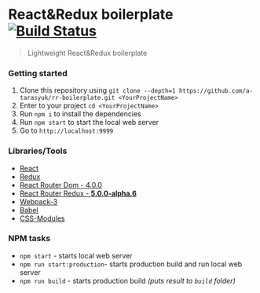# React&Redux boilerplate [![Build Status](https://travis-ci.org/a-tarasyuk/rr-boilerplate.svg?branch=master)](https://travis-ci.org/a-tarasyuk/rr-boilerplate)
> Lightweight React&Redux boilerplate

### Getting started
1. Clone this repository using `git clone --depth=1 https://github.com/a-tarasyuk/rr-boilerplate.git <YourProjectName>`
2. Enter to your project `cd <YourProjectName>`
3. Run `npm i` to install the dependencies
4. Run `npm start` to start the local web server
5. Go to `http://localhost:9999`

### Libraries/Tools
- [React](https://facebook.github.io/react)
- [Redux](https://github.com/rackt/redux)
- [React Router Dom - 4.0.0](https://github.com/ReactTraining/react-router/tree/master/packages/react-router-dom)
- [React Router Redux - **5.0.0-alpha.6**](https://github.com/ReactTraining/react-router/tree/master/packages/react-router-redux)
- [Webpack-3](https://webpack.github.io)
- [Babel](https://babeljs.io)
- [CSS-Modules](https://github.com/css-modules/css-modules)

### NPM tasks
- `npm start` - starts local web server
- `npm run start:production`- starts production build and run local web server
- `npm run build` - starts production build *(puts result to `build` folder)*
